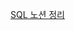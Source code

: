 [SQL 노션 정리](https://www.notion.so/63e62171f3c1452e99ef8886655b7670?v=855dac28da16491f8dab7bf1f7d424f8&pvs=4)
